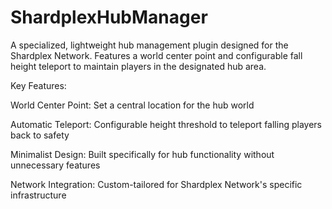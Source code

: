 # ShardplexHubManager
A specialized, lightweight hub management plugin designed for the Shardplex Network. Features a world center point and configurable fall height teleport to maintain players in the designated hub area.

Key Features:

World Center Point: Set a central location for the hub world

Automatic Teleport: Configurable height threshold to teleport falling players back to safety

Minimalist Design: Built specifically for hub functionality without unnecessary features

Network Integration: Custom-tailored for Shardplex Network's specific infrastructure

